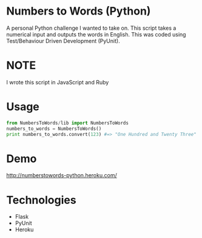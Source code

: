 Numbers to Words (Python)
=========================
A personal Python challenge I wanted to take on. This script takes a numerical input and outputs the words in English. This was coded using Test/Behaviour Driven Development (PyUnit).

# NOTE
I wrote this script in JavaScript and Ruby

# Usage
```python
from NumbersToWords/lib import NumbersToWords
numbers_to_words = NumbersToWords()
print numbers_to_words.convert(123) #=> "One Hundred and Twenty Three"
```

# Demo
http://numberstowords-python.heroku.com/

# Technologies
* Flask
* PyUnit
* Heroku
